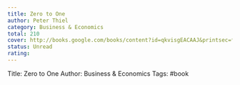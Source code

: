 ```yaml
---
title: Zero to One
author: Peter Thiel
category: Business & Economics
total: 210
cover: http://books.google.com/books/content?id=qkvisgEACAAJ&printsec=frontcover&img=1&zoom=1&source=gbs_api
status: Unread
rating:
---
```

Title: Zero to One
Author: Business & Economics
Tags: #book